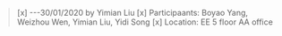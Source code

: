 >[x] ---30/01/2020 by Yimian Liu
>[x] Participaants: Boyao Yang, Weizhou Wen, Yimian Liu, Yidi Song
>[x] Location: EE 5 floor AA office
